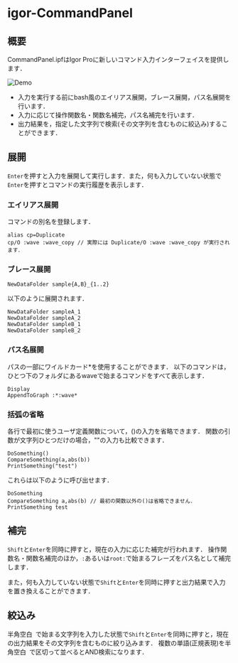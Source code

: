 # igor-CommandPanel

## 概要
CommandPanel.ipfはIgor Proに新しいコマンド入力インターフェイスを提供します．

![Demo](https://github.com/ryotako/igor-CommandPanel/Demo.gif)

- 入力を実行する前にbash風のエイリアス展開，ブレース展開，パス名展開を行います．
- 入力に応じて操作関数名・関数名補完，パス名補完を行います．
- 出力結果を，指定した文字列で検索(その文字列を含むものに絞込み)することができます．

## 展開
`Enter`を押すと入力を展開して実行します．また，何も入力していない状態で`Enter`を押すとコマンドの実行履歴を表示します．
### エイリアス展開
コマンドの別名を登録します．
```
alias cp=Duplicate
cp/O :wave :wave_copy // 実際には Duplicate/O :wave :wave_copy が実行されます．
```
### ブレース展開
``` 
NewDataFolder sample{A,B}_{1..2}
```
以下のように展開されます．
```
NewDataFolder sampleA_1
NewDataFolder sampleA_2
NewDataFolder sampleB_1
NewDataFolder sampleB_2
```
### パス名展開
パスの一部にワイルドカード*を使用することができます．
以下のコマンドは，ひとつ下のフォルダにあるwaveで始まるコマンドをすべて表示します．
```
Display
AppendToGraph :*:wave*
```

### 括弧の省略
各行で最初に使うユーザ定義関数について，()の入力を省略できます．
関数の引数が文字列ひとつだけの場合，""の入力も比較できます．
```
DoSomething()
CompareSomething(a,abs(b))
PrintSomething("test")
```
これらは以下のように呼び出せます．
```
DoSomething
CompareSomething a,abs(b) // 最初の関数以外の()は省略できません．
PrintSomething test
```

## 補完
`Shift`と`Enter`を同時に押すと，現在の入力に応じた補完が行われます．
操作関数名・関数名補完のほか，`:`あるいは`root:`で始まるフレーズをパス名として補完します．

また，何も入力していない状態で`Shift`と`Enter`を同時に押すと出力結果で入力を置き換えることができます．

## 絞込み
半角空白` `で始まる文字列を入力した状態で`Shift`と`Enter`を同時に押すと，現在の出力結果をその文字列を含むものに絞り込みます．
複数の単語(正規表現)を半角空白` `で区切って並べるとAND検索になります．
